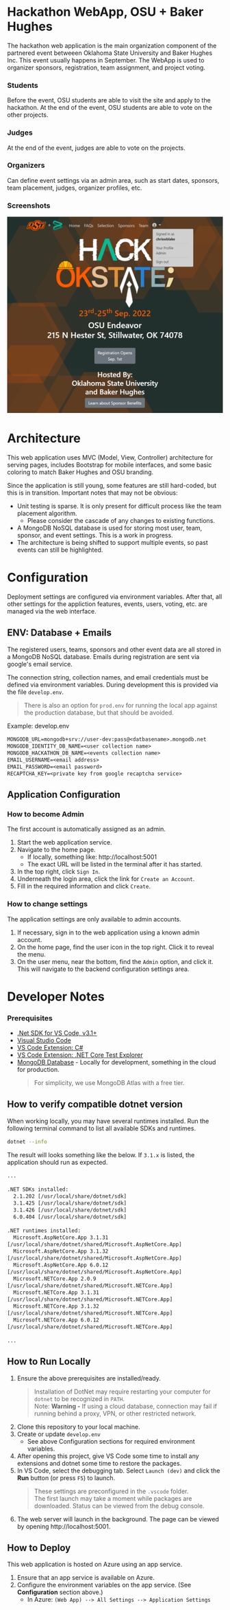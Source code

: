 # Hackathon WebApp, OSU + Baker Hughes
The hackathon web application is the main organization component of the partnered event betweeen Oklahoma State University and Baker Hughes Inc. This event usually happens in September. The WebApp is used to organizer sponsors, registration, team assignment, and project voting.

### Students
Before the event, OSU students are able to visit the site and apply to the hackathon.
At the end of the event, OSU students are able to vote on the other projects.

### Judges
At the end of the event, judges are able to vote on the projects.

### Organizers
Can define event settings via an admin area, such as start dates, sponsors, team placement, judges, organizer profiles, etc.


### Screenshots
![](readme-assets/website-screenshot.png)

<!-- |Leaderboard|My Team|Certificate|
|:--:|:--:|:--:|
|![](readme-assets/leaderboard.png)|![](readme-assets/my-team.png)|![](readme-assets/certificate.png)| -->

# Architecture
This web application uses MVC (Model, View, Controller) architecture for serving pages, includes Bootstrap for mobile interfaces, and some basic coloring to match Baker Hughes and OSU branding.

Since the application is still young, some features are still hard-coded, but this is in transition. Important notes that may not be obvious:

- Unit testing is sparse. It is only present for difficult process like the team placement algorithm.
    - Please consider the cascade of any changes to existing functions.
- A MongoDB NoSQL database is used for storing most user, team, sponsor, and event settings. This is a work in progress.
- The architecture is being shifted to support multiple events, so past events can still be highlighted.

# Configuration
Deployment settings are configured via environment variables. After that, all other settings for the appliction features, events, users, voting, etc. are managed via the web interface.

## ENV: Database + Emails
The registered users, teams, sponsors and other event data are all stored in a MongoDB NoSQL database.
Emails during registration are sent via google's email service. 

The connection string, collection names, and email credentials must be defined via environment variables. 
During development this is provided via the file `develop.env`.
> There is also an option for `prod.env` for running the local app against the production database, but that should be avoided.

Example: develop.env
```
MONGODB_URL=mongodb+srv://user-dev:pass@<datbasename>.mongodb.net
MONGODB_IDENTITY_DB_NAME=<user collection name>
MONGODB_HACKATHON_DB_NAME=<events collection name>
EMAIL_USERNAME=<email address>
EMAIL_PASSWORD=<email password>
RECAPTCHA_KEY=<private key from google recaptcha service>
```

## Application Configuration


### How to become Admin
The first account is automatically assigned as an admin.

1. Start the web application service.
1. Navigate to the home page. 
    - If locally, something like: http://localhost:5001
    - The exact URL will be listed in the terminal after it has started.
1. In the top right, click `Sign In`.
1. Underneath the login area, click the link for `Create an Account`.
1. Fill in the required information and click `Create`.


### How to change settings
The application settings are only available to admin accounts.

1. If necessary, sign in to the web application using a known admin account.
1. On the home page, find the user icon in the top right. Click it to reveal the menu.
1. On the user menu, near the bottom, find the `Admin` option, and click it. This will navigate to the backend configuration settings area.

# Developer Notes

### Prerequisites
- [.Net SDK for VS Code, v3.1+](https://dotnet.microsoft.com/en-us/download/dotnet/3.1)
- [Visual Studio Code](https://code.visualstudio.com/)
- [VS Code Extension: C#](https://marketplace.visualstudio.com/items?itemName=ms-dotnettools.csharp)
- [VS Code Extension: .NET Core Test Explorer](https://marketplace.visualstudio.com/items?itemName=formulahendry.dotnet-test-explorer)
- [MongoDB Database](https://www.mongodb.com/) - Locally for development, something in the cloud for production.
    > For simplicity, we use MongoDB Atlas with a free tier.


## How to verify compatible dotnet version
When working locally, you may have several runtimes installed.  Run the following terminal command to list all available SDKs and runtimes.
```bash
dotnet --info
```

The result will looks something like the below.
If `3.1.x` is listed, the application should run as expected.
```
...

.NET SDKs installed:
  2.1.202 [/usr/local/share/dotnet/sdk]
  3.1.425 [/usr/local/share/dotnet/sdk]
  3.1.426 [/usr/local/share/dotnet/sdk]
  6.0.404 [/usr/local/share/dotnet/sdk]

.NET runtimes installed:
  Microsoft.AspNetCore.App 3.1.31 [/usr/local/share/dotnet/shared/Microsoft.AspNetCore.App]
  Microsoft.AspNetCore.App 3.1.32 [/usr/local/share/dotnet/shared/Microsoft.AspNetCore.App]
  Microsoft.AspNetCore.App 6.0.12 [/usr/local/share/dotnet/shared/Microsoft.AspNetCore.App]
  Microsoft.NETCore.App 2.0.9 [/usr/local/share/dotnet/shared/Microsoft.NETCore.App]
  Microsoft.NETCore.App 3.1.31 [/usr/local/share/dotnet/shared/Microsoft.NETCore.App]
  Microsoft.NETCore.App 3.1.32 [/usr/local/share/dotnet/shared/Microsoft.NETCore.App]
  Microsoft.NETCore.App 6.0.12 [/usr/local/share/dotnet/shared/Microsoft.NETCore.App]

...
```

## How to Run Locally
1. Ensure the above prerequisites are installed/ready.
    > Installation of DotNet may require restarting your computer for `dotnet` to be recognized in `PATH`.  
    > Note: **Warning -** If using a cloud database, connection may fail if running behind a proxy, VPN, or other restricted network.
2. Clone this repository to your local machine.
3. Create or update `develop.env` 
    - See above Configuration sections for required environment variables.
4. After opening this project, give VS Code some time to install any extensions and dotnet some time to restore the packages.
5. In VS Code, select the debugging tab. Select `Launch (dev)` and click the **Run** button (or press `F5`) to launch.
    > These settings are preconfigured in the `.vscode` folder.  
    > The first launch may take a moment while packages are downloaded. Status can be viewed from the debug console.
6. The web server will launch in the background. The page can be viewed by opening http://localhost:5001.




## How to Deploy
This web application is hosted on Azure using an app service.
<!--
It is deployed using Continue Deployment (CD). These workflows are in `.github/workflows/`.
There are 2 stages.
- Staging: The `develop` branch
- Production The `main` branch
-->
1. Ensure that an app service is available on Azure.
2. Configure the environment variables on the app service. (See **Configuration** section above.)
    - In Azure: `(Web App) --> All Settings --> Application Settings`
<!-- 3. Deploy manually using the VS Code Azure tools, or using CD. -->


